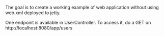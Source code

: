 The goal is to create a working example of web application without using web.xml deployed to jetty.

One endpoint is available in UserController. To access it, do a GET on http://localhost:8080/app/users